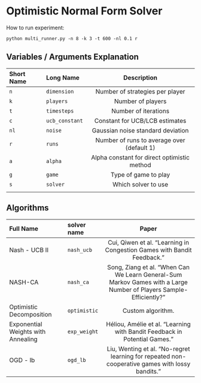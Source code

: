 # Optimistic Normal Form Solver

How to run experiment:
````
python multi_runner.py -n 8 -k 3 -t 600 -nl 0.1 r
````

## Variables / Arguments Explanation
| Short Name | Long Name      |                 Description                 |
|:-----------|:---------------|:-------------------------------------------:|
| `n`        | `dimension`    |       Number of strategies per player       |
| `k`        | `players`      |              Number of players              |
| `t`        | `timesteps`    |            Number of iterations             |
| `c`        | `ucb_constant` |       Constant for UCB/LCB estimates        |
| `nl`       | `noise`        |      Gaussian noise standard deviation      |
| `r`        | `runs`         | Number of runs to average over (default 1)  |
| `a`        | `alpha`        | Alpha constant for direct optimistic method |
| `g`        | `game`         |            Type of game to play             |
| `s`        | `solver`       |             Which solver to use             |
|||

## Algorithms 

| Full Name                          | solver name  |                                                       Paper                                                        |
|:-----------------------------------|:-------------|:------------------------------------------------------------------------------------------------------------------:|
| Nash - UCB II                      | `nash_ucb`   |                       Cui, Qiwen et al. “Learning in Congestion Games with Bandit Feedback.”                       |
| NASH-CA                            | `nash_ca`    | Song, Ziang et al. “When Can We Learn General-Sum Markov Games with a Large Number of Players Sample-Efficiently?” |
| Optimistic Decomposition           | `optimistic` |                                                 Custom algorithm.                                                  |
| Exponential Weights with Annealing | `exp_weight` |                     Héliou, Amélie et al. “Learning with Bandit Feedback in Potential Games.”                      |
| OGD - lb                           | `ogd_lb`     |          Liu, Wenting et al. “No-regret learning for repeated non-cooperative games with lossy bandits.”           |